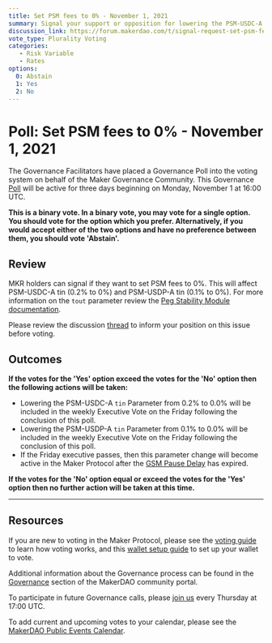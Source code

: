 ```yaml
---
title: Set PSM fees to 0% - November 1, 2021
summary: Signal your support or opposition for lowering the PSM-USDC-A and PSM-USDP-A tout parameter to 0.00%.
discussion_link: https://forum.makerdao.com/t/signal-request-set-psm-fees-to-0/10894
vote_type: Plurality Voting
categories:
   - Risk Variable
   - Rates
options:
  0: Abstain
  1: Yes
  2: No
---
```

# Poll: Set PSM fees to 0% - November 1, 2021

The Governance Facilitators have placed a Governance Poll into the voting system on behalf of the Maker Governance Community. This Governance [Poll](https://community-development.makerdao.com/en/learn/governance/on-chain-gov) will be active for three days beginning on Monday, November 1 at 16:00 UTC.

**This is a binary vote. In a binary vote, you may vote for a single option. You should vote for the option which you prefer. Alternatively, if you would accept either of the two options and have no preference between them, you should vote 'Abstain'.**
## Review 

MKR holders can signal if they want to set PSM fees to 0%. This will affect PSM-USDC-A tin (0.2% to 0%) and PSM-USDP-A tin (0.1% to 0%). For more information on the `tout` parameter review the [Peg Stability Module documentation](https://community-development.makerdao.com/en/learn/governance/module-psm). 

Please review the discussion [thread](https://forum.makerdao.com/t/signal-request-set-psm-fees-to-0/10894) to inform your position on this issue before voting.

## Outcomes

**If the votes for the 'Yes' option exceed the votes for the 'No' option then the following actions will be taken:**
* Lowering the PSM-USDC-A `tin` Parameter from 0.2% to 0.0% will be included in the weekly Executive Vote on the Friday following the conclusion of this poll.  
* Lowering the PSM-USDP-A `tin` Parameter from 0.1% to 0.0% will be included in the weekly Executive Vote on the Friday following the conclusion of this poll.  
* If the Friday executive passes, then this parameter change will become active in the Maker Protocol after the [GSM Pause Delay](https://community-development.makerdao.com/en/learn/governance/param-gsm-pause-delay) has expired.

**If the votes for the 'No' option equal or exceed the votes for the 'Yes' option then no further action will be taken at this time.**

---

## Resources

If you are new to voting in the Maker Protocol, please see the [voting guide](https://community-development.makerdao.com/en/learn/governance/how-voting-works/) to learn how voting works, and this [wallet setup guide](https://community-development.makerdao.com/en/learn/governance/voting-setup/) to set up your wallet to vote.

Additional information about the Governance process can be found in the [Governance](https://community-development.makerdao.com/en/learn/governance) section of the MakerDAO community portal.

To participate in future Governance calls, please [join us](https://github.com/makerdao/community/tree/master/governance/governance-and-risk-meetings) every Thursday at 17:00 UTC.

To add current and upcoming votes to your calendar, please see the [MakerDAO Public Events Calendar](https://calendar.google.com/calendar/embed?src=makerdao.com_3efhm2ghipksegl009ktniomdk%40group.calendar.google.com&ctz=UTC&mode=week&showCalendars=0&showPrint=0).
